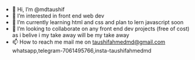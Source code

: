 - 👋 Hi, I’m @mdtaushif
- 👀 I’m interested in front end web dev
- 🌱 I’m currently learning html and css and plan to lern javascript soon 
- 💞️ I’m looking to collaborate on any front end dev projects (free of cost) as i belive i my take away will be my take away
- 📫 How to reach me mail me on taushifahmedmd@gmail.com whatsapp,telegram-7061495766,insta-taushifahmedmd
<!---
mdtaushif/mdtaushif is a ✨ special ✨ repository because its `README.md` (this file) appears on your GitHub profile.
You can click the Preview link to take a look at your changes.
--->
